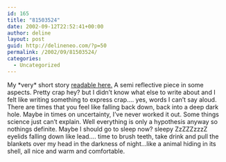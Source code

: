 ```yaml
---
id: 165
title: "81503524"
date: 2002-09-12T22:52:41+00:00
author: deline
layout: post
guid: http://delineneo.com/?p=50
permalink: /2002/09/81503524/
categories:
  - Uncategorized
---
```

My \*very\* short story [readable here.](../notes/english/short_story.doc) A semi reflective piece in some aspects. Pretty crap hey? but I didn&#8217;t know what else to write about and I felt like writing something to express crap&#8230;. yes, words I can&#8217;t say aloud. There are times that you feel like falling back down, back into a deep dark hole. Maybe in times on uncertainty, I&#8217;ve never worked it out. Some things science just can&#8217;t explain. Well everything is only a hypothesis anyway so nothings definite. Maybe I should go to sleep now? sleepy ZzZZZzzzZ eyelids falling down like lead&#8230;. time to brush teeth, take drink and pull the blankets over my head in the darkness of night&#8230;like a animal hiding in its shell, all nice and warm and comfortable.
